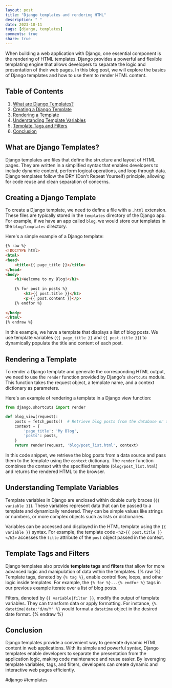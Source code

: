 ```yaml
---
layout: post
title: "Django templates and rendering HTML"
description: " "
date: 2023-10-11
tags: [django, templates]
comments: true
share: true
---
```


When building a web application with Django, one essential component is the rendering of HTML templates. Django provides a powerful and flexible templating engine that allows developers to separate the logic and presentation of their web pages. In this blog post, we will explore the basics of Django templates and how to use them to render HTML content.

## Table of Contents
1. [What are Django Templates?](#what-are-django-templates)
2. [Creating a Django Template](#creating-a-django-template)
3. [Rendering a Template](#rendering-a-template)
4. [Understanding Template Variables](#understanding-template-variables)
5. [Template Tags and Filters](#template-tags-and-filters)
6. [Conclusion](#conclusion)

## What are Django Templates? <a name="what-are-django-templates"></a>
Django templates are files that define the structure and layout of HTML pages. They are written in a simplified syntax that enables developers to include dynamic content, perform logical operations, and loop through data. Django templates follow the DRY (Don't Repeat Yourself) principle, allowing for code reuse and clean separation of concerns.

## Creating a Django Template <a name="creating-a-django-template"></a>
To create a Django template, we need to define a file with a `.html` extension. These files are typically stored in the `templates` directory of the Django app. For example, if we have an app called `blog`, we would store our templates in the `blog/templates` directory.

Here's a simple example of a Django template:

```html
{% raw %}
<!DOCTYPE html>
<html>
<head>
    <title>{{ page_title }}</title>
</head>
<body>
    <h1>Welcome to my Blog!</h1>
    
    {% for post in posts %}
        <h2>{{ post.title }}</h2>
        <p>{{ post.content }}</p>
    {% endfor %}
    
</body>
</html>
{% endraw %}
```

In this example, we have a template that displays a list of blog posts. We use template variables (`{{ page_title }}` and `{{ post.title }}`) to dynamically populate the title and content of each post.

## Rendering a Template <a name="rendering-a-template"></a>
To render a Django template and generate the corresponding HTML output, we need to use the `render` function provided by Django's `shortcuts` module. This function takes the request object, a template name, and a context dictionary as parameters.

Here's an example of rendering a template in a Django view function:

```python
from django.shortcuts import render

def blog_view(request):
    posts = fetch_posts()  # Retrieve blog posts from the database or any data source
    context = {
        'page_title': 'My Blog',
        'posts': posts,
    }
    return render(request, 'blog/post_list.html', context)
```

In this code snippet, we retrieve the blog posts from a data source and pass them to the template using the `context` dictionary. The `render` function combines the context with the specified template (`blog/post_list.html`) and returns the rendered HTML to the browser.

## Understanding Template Variables <a name="understanding-template-variables"></a>
Template variables in Django are enclosed within double curly braces (`{{ variable }}`). These variables represent data that can be passed to a template and dynamically rendered. They can be simple values like strings or numbers, or more complex objects such as lists or dictionaries.

Variables can be accessed and displayed in the HTML template using the `{{ variable }}` syntax. For example, the template code `<h2>{{ post.title }}</h2>` accesses the `title` attribute of the `post` object passed in the context.

## Template Tags and Filters <a name="template-tags-and-filters"></a>
Django templates also provide **template tags** and **filters** that allow for more advanced logic and manipulation of data within the templates.
{% raw %}
Template tags, denoted by `{% tag %}`, enable control flow, loops, and other logic inside templates. For example, the `{% for %}...{% endfor %}` tags in our previous example iterate over a list of blog posts.

Filters, denoted by `{{ variable|filter }}`, modify the output of template variables. They can transform data or apply formatting. For instance, `{% datetime|date:"d/m/Y" %}` would format a `datetime` object in the desired date format.
{% endraw %}
## Conclusion <a name="conclusion"></a>
Django templates provide a convenient way to generate dynamic HTML content in web applications. With its simple and powerful syntax, Django templates enable developers to separate the presentation from the application logic, making code maintenance and reuse easier. By leveraging template variables, tags, and filters, developers can create dynamic and interactive web pages efficiently.

#django #templates
